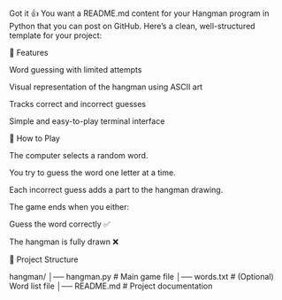 Got it 👍 You want a README.md content for your Hangman program in Python that you can post on GitHub. Here’s a clean, well-structured template for your project:


🚀 Features

Word guessing with limited attempts

Visual representation of the hangman using ASCII art

Tracks correct and incorrect guesses

Simple and easy-to-play terminal interface



🎯 How to Play

The computer selects a random word.

You try to guess the word one letter at a time.

Each incorrect guess adds a part to the hangman drawing.

The game ends when you either:

Guess the word correctly ✅

The hangman is fully drawn ❌



📂 Project Structure

hangman/
│── hangman.py       # Main game file
│── words.txt        # (Optional) Word list file
│── README.md        # Project documentation

